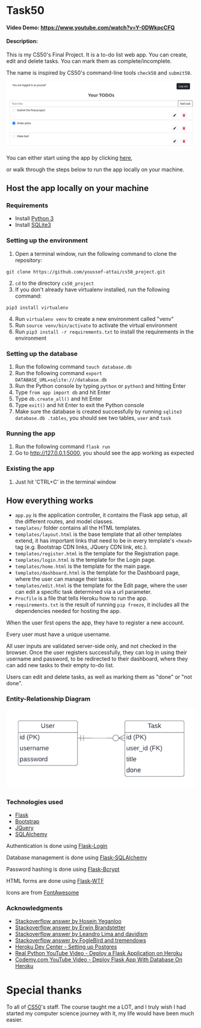 # Task50

#### Video Demo:  https://www.youtube.com/watch?v=Y-0DWkpcCFQ

#### Description:

This is my CS50's Final Project. It is a to-do list web app. You can create, edit and
delete tasks. You can mark them as complete/incomplete.

The name is inspired by CS50's command-line tools `check50` and `submit50`.

![Screenshot of the app's dashboard](https://github.com/youssef-attai/cs50_project/blob/master/imgs/screenshot.png)

You can either start using the app by clicking [here](http://task50.herokuapp.com/),

or walk through the steps below to run the app locally on your machine.

## Host the app locally on your machine

### Requirements

- Install [Python 3](https://www.python.org/)
- Install [SQLite3](https://www.sqlite.org/)

### Setting up the environment

1. Open a terminal window, run the following command to clone the repository:
```
git clone https://github.com/youssef-attai/cs50_project.git
```
2. `cd` to the directory `cs50_project`
3. If you don't already have virtualenv installed, run the following command:
```
pip3 install virtualenv
```
4. Run `virtualenv venv` to create a new environment called "venv"
5. Run `source venv/bin/activate` to activate the virtual environment
6. Run `pip3 install -r requirements.txt` to install the requirements in the environment

### Setting up the database

1. Run the following command `touch database.db`
2. Run the following command `export DATABASE_URL=sqlite:///database.db`
3. Run the Python console by typing `python` or `python3` and hitting Enter
4. Type `from app import db` and hit Enter
5. Type `db.create_all()` and hit Enter
6. Type `exit()` and hit Enter to exit the Python console
7. Make sure the database is created successfully by running `sqlite3 database.db .tables`, you should see two
   tables, `user` and `task`

### Running the app

1. Run the following command `flask run`
2. Go to http://127.0.0.1:5000, you should see the app working as expected

### Existing the app

1. Just hit 'CTRL+C' in the terminal window

## How everything works

- `app.py` is the application controller, it contains the Flask app setup, all the different routes, and model classes.
- `templates/` folder contains all the HTML templates.
- `templates/layout.html` is the base template that all other templates extend, it has important links that need to be
  in every template's `<head>` tag (e.g. Bootstrap CDN links, JQuery CDN link, etc.).
- `templates/register.html` is the template for the Registration page.
- `templates/login.html` is the template for the Login page.
- `templates/home.html` is the template for the main page.
- `templates/dashboard.html` is the template for the Dashboard page, where the user can manage their tasks.
- `templates/edit.html` is the template for the Edit page, where the user can edit a specific task determined via a url
  parameter.
- `Procfile` is a file that tells Heroku how to run the app.
- `requirements.txt` is the result of running `pip freeze`, it includes all the dependencies needed for hosting the
  app.

When the user first opens the app, they have to register a new account.

Every user must have a unique username.

All user inputs are validated server-side only, and not checked in the browser. Once the user registers successfully,
they can log in using their username and password, to be redirected to their dashboard, where they can add new tasks to
their empty to-do list.

Users can edit and delete tasks, as well as marking them as "done" or "not done".

### Entity-Relationship Diagram

![ER Diagram](https://github.com/youssef-attai/cs50_project/blob/master/imgs/erd.png)

### Technologies used

- [Flask](https://flask.palletsprojects.com/en/2.2.x/)
- [Bootstrap](https://getbootstrap.com/docs/5.2/getting-started/introduction/)
- [JQuery](https://jquery.com/)
- [SQLAlchemy](https://www.sqlalchemy.org/)

Authentication is done using [Flask-Login](https://flask-login.readthedocs.io/en/latest/)

Database management is done using [Flask-SQLAlchemy](https://flask-sqlalchemy.palletsprojects.com/en/2.x/)

Password hashing is done using [Flask-Bcrypt](https://flask-bcrypt.readthedocs.io/en/1.0.1/)

HTML forms are done using [Flask-WTF](https://flask-wtf.readthedocs.io/en/1.0.x/)

Icons are from [FontAwesome](https://fontawesome.com/)

### Acknowledgments

- [Stackoverflow answer by Hosein Yeganloo](https://stackoverflow.com/a/44724510/14174934)
- [Stackoverflow answer by Erwin Brandstetter](https://stackoverflow.com/a/11919677/14174934)
- [Stackoverflow answer by Leandro Lima and davidism](https://stackoverflow.com/a/64698899/14174934)
- [Stackoverflow answer by FogleBird and tremendows](https://stackoverflow.com/a/7478705/14174934)
- [Heroku Dev Center - Setting up Postgres](https://devcenter.heroku.com/articles/heroku-postgresql#set-up-postgres-on-linux)
- [Real Python YouTube Video - Deploy a Flask Application on Heroku](https://www.youtube.com/watch?v=4_EO4RwABbA)
- [Codemy.com YouTube Video - Deploy Flask App With Database On Heroku](https://www.youtube.com/watch?v=SiCAIRc0pEI)

# Special thanks

To all of [CS50](https://www.edx.org/course/introduction-computer-science-harvardx-cs50x)'s staff. The course taught me a LOT, and I truly wish I had started my computer science journey with it,
my life would have been much easier.
